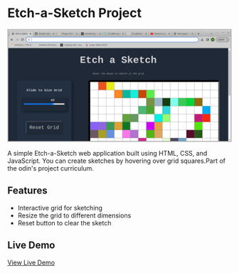 # Etch-a-Sketch Project

![Sketch Screenshot](sketch-screenshot.png)

A simple Etch-a-Sketch web application built using HTML, CSS, and JavaScript. You can create sketches by hovering over grid squares.Part of the odin's project curriculum.

## Features
- Interactive grid for sketching
- Resize the grid to different dimensions
- Reset button to clear the sketch

## Live Demo
[View Live Demo](https://mswali-code.github.io/etch-a-sketch/)

